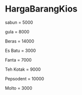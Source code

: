 # HargaBarangKios

sabun = 5000

gula  = 8000

Beras = 14000

Es Batu = 3000

Fanta = 7000

Teh Kotak = 9000

Pepsodent = 10000

Molto = 3000
